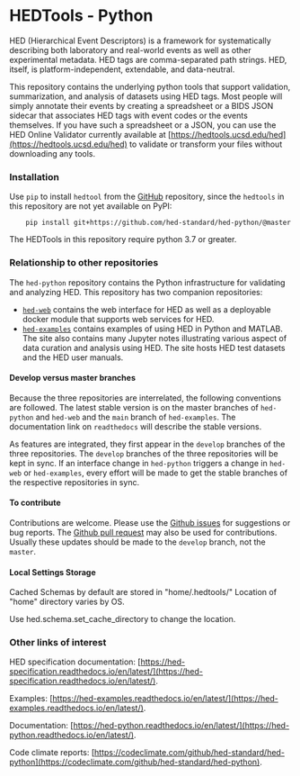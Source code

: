 # HEDTools - Python
HED (Hierarchical Event Descriptors) is a framework for systematically describing
both laboratory and real-world events as well as other experimental metadata.
HED tags are comma-separated path strings.
HED, itself, is platform-independent, extendable, and data-neutral. 

This repository contains the underlying python tools that support validation,
summarization, and analysis of datasets using HED tags.
Most people will simply annotate their events by creating a spreadsheet
or a BIDS JSON sidecar that associates HED tags with event codes or the events themselves.
If you have such a spreadsheet or a JSON, 
you can use the HED Online Validator currently available at 
[https://hedtools.ucsd.edu/hed](https://hedtools.ucsd.edu/hed) to validate or transform
your files without downloading any tools.

### Installation
Use `pip` to install `hedtool` from the 
[GitHub](https://github.com/hed-standard/hed-python) repository,
since the `hedtools` in this repository are not yet available on PyPI:

   ```
       pip install git+https://github.com/hed-standard/hed-python/@master
   ```

The HEDTools in this repository require python 3.7 or greater.

### Relationship to other repositories

The `hed-python` repository contains the Python infrastructure for validating
and analyzing HED. This repository has two companion repositories:
- [`hed-web`](https://github.com/hed-standard/hed-web) contains the web interface
for HED as well as a deployable docker module that supports web services for HED.
- [`hed-examples`](https://github.com/hed-standard/hed-examples) contains examples of
using HED in Python and MATLAB.
The site also contains many Jupyter notes illustrating
various aspect of data curation and analysis using HED.
The site hosts HED test datasets and the HED user manuals.

#### Develop versus master branches

Because the three repositories are interrelated, the following conventions are followed.
The latest stable version is on the master branches of `hed-python` and `hed-web` and the
`main` branch of `hed-examples`.
The documentation link on `readthedocs` will describe the stable versions.

As features are integrated, they first appear in the `develop` branches of the
three repositories.
The `develop` branches of the three repositories will be kept in sync.
If an interface change in `hed-python` triggers a change in `hed-web` or `hed-examples`,
every effort will be made to get the stable branches of the respective repositories in
sync.

#### To contribute

Contributions are welcome.
Please use the [Github issues](https://github.com/hed-standard/hed-python/issues)
for suggestions or bug reports.
The [Github pull request](https://github.com/hed-standard/hed-python/pulls)
may also be used for contributions.
Usually these updates should be made to the `develop` branch, not the `master`.

#### Local Settings Storage
Cached Schemas by default are stored in "home/.hedtools/" 
Location of "home" directory varies by OS.

Use hed.schema.set_cache_directory to change the location.

### Other links of interest

HED specification documentation: [https://hed-specification.readthedocs.io/en/latest/](https://hed-specification.readthedocs.io/en/latest/).

Examples: [https://hed-examples.readthedocs.io/en/latest/](https://hed-examples.readthedocs.io/en/latest/).

Documentation: [https://hed-python.readthedocs.io/en/latest/](https://hed-python.readthedocs.io/en/latest/).

Code climate reports: [https://codeclimate.com/github/hed-standard/hed-python](https://codeclimate.com/github/hed-standard/hed-python).

